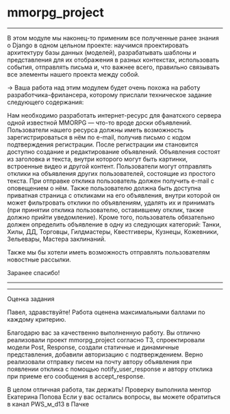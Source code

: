 # mmorpg_project

---------------------
В этом модуле мы наконец-то применим все полученные ранее знания о Django в одном цельном проекте: научимся проектировать архитектуру базы данных (моделей), разрабатывать шаблоны и представления для их отображения в разных контекстах, использовать события, отправлять письма и, что важнее всего, правильно связывать все элементы нашего проекта между собой.

→ Ваша работа над этим модулем будет очень похожа на работу разработчика-фрилансера, которому прислали техническое задание следующего содержания:

Нам необходимо разработать интернет-ресурс для фанатского сервера одной известной MMORPG — что-то вроде доски объявлений. Пользователи нашего ресурса должны иметь возможность зарегистрироваться в нём по e-mail, получив письмо с кодом подтверждения регистрации. После регистрации им становится доступно создание и редактирование объявлений. Объявления состоят из заголовка и текста, внутри которого могут быть картинки, встроенные видео и другой контент. Пользователи могут отправлять отклики на объявления других пользователей, состоящие из простого текста. При отправке отклика пользователь должен получить e-mail с оповещением о нём. Также пользователю должна быть доступна приватная страница с откликами на его объявления, внутри которой он может фильтровать отклики по объявлениям, удалять их и принимать (при принятии отклика пользователю, оставившему отклик, также должно прийти уведомление). Кроме того, пользователь обязательно должен определить объявление в одну из следующих категорий: Танки, Хилы, ДД, Торговцы, Гилдмастеры, Квестгиверы, Кузнецы, Кожевники, Зельевары, Мастера заклинаний.

Также мы бы хотели иметь возможность отправлять пользователям новостные рассылки.

Заранее спасибо!

--------------------------
-------------------------
Оценка задания

Павел, здравствуйте!
Работа оценена максимальными баллами по каждому критерию. 

Благодарю вас за качественно выполненную работу.
Вы отлично реализовали проект mmorpg_project согласно ТЗ, спроектировали модели Post, Response, создали статичные и динамичные представления, добавили авторизацию с подтверждением. 
Верно реализовали отправку писем на почту автору объявления при появлении отклика с помощью notify_user_response и автору отклика при приеме его сообщения в accept_response.

В целом отличная работа, так держать!
Проверку выполнила ментор Екатерина Попова
Если у вас остались вопросы, вы можете обратиться в канал  PWS_м_d13 в Пачке
